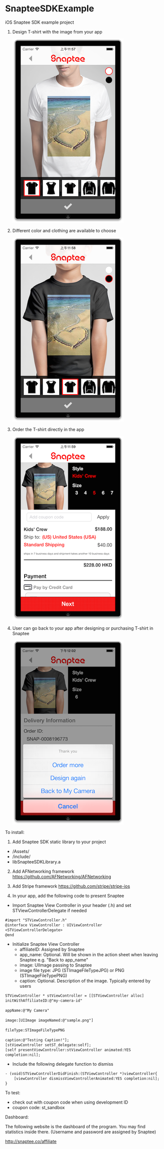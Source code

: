 SnapteeSDKExample
=================

iOS Snaptee SDK example project

1. Design T-shirt with the image from your app
    
    ![](screenshots/screen1.png)

2. Different color and clothing are available to choose
    
    ![](screenshots/screen2.png)

3. Order the T-shirt directly in the app
    
    ![](screenshots/screen3.png)

4. User can go back to your app after designing or purchasing T-shirt in Snaptee
    
    ![](screenshots/screen4.png)


To install:

1) Add Snaptee SDK static library to your project
- /Assets/
- /include/
- libSnapteeSDKLibrary.a

2) Add AFNetworking framework 
https://github.com/AFNetworking/AFNetworking

3) Add Stripe framework 
https://github.com/stripe/stripe-ios

4) In your app, add the following code to present Snaptee

- Import Snaptee View Controller in your header (.h) and set STViewControllerDelegate if needed
```objc
#import "STViewController.h"
@interface ViewController : UIViewController <STViewControllerDelegate>
@end
```
    
- Initialize Snaptee View Controller
    - affiliateID: Assigned by Snaptee
    - app_name: Optional. Will be shown in the action sheet when leaving Snaptee e.g. "Back to app_name"
    - image: UIImage passing to Snaptee
    - image file type: JPG (STImageFileTypeJPG) or PNG (STImageFileTypePNG)
    - caption: Optional. Description of the image. Typically entered by users
```objc
STViewController * stViewController = [[STViewController alloc] initWithAffiliateID:@"my-camera-id"
                                                                           appName:@"My Camera"
                                                                              image:[UIImage imageNamed:@"sample.png"]
                                                                          fileType:STImageFileTypePNG
                                                                            caption:@"Testing Caption!"];
[stViewController setST_delegate:self];
[self presentViewController:stViewController animated:YES completion:nil];
```
- Include the following delegate function to dismiss

```objc
- (void)STViewControllerDidFinish:(STViewController *)viewController{
    [viewController dismissViewControllerAnimated:YES completion:nil];
}
```

To test:

- check out with coupon code when using development ID
- coupon code: st_sandbox
 
Dashboard:

The following website is the dashboard of the program. You may find statistics inside there.
(Username and password are assigned by Snaptee)

http://snaptee.co/affiliate









